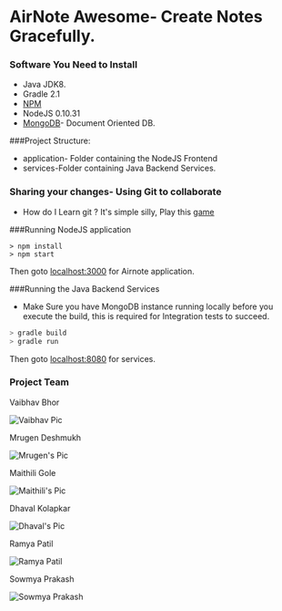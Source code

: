 # AirNote Awesome- Create Notes Gracefully.

### Software You Need to Install
* Java JDK8.
* Gradle 2.1
* [NPM](https://www.npmjs.org/)
* NodeJS 0.10.31
* [MongoDB](http://www.mongodb.org/downloads)- Document Oriented DB.

###Project Structure:

 * application- Folder containing the NodeJS Frontend 
 * services-Folder containing Java Backend Services.
 
### Sharing your changes- Using Git to collaborate
 * How do I Learn git ?
 It's simple silly, Play this [game](https://try.github.io/levels/1/challenges/1)

###Running NodeJS application

```shell
> npm install
> npm start
```
Then goto [localhost:3000](http://localhost:3000) for Airnote application.

###Running the Java Backend Services
* Make Sure you have MongoDB instance running locally before you execute the build, this is required for Integration tests to succeed.

```java
> gradle build
> gradle run
```
Then goto [localhost:8080](http://localhost:8080) for services.


### Project Team

Vaibhav Bhor 

![Vaibhav Pic](https://media.licdn.com/mpr/mpr/shrink_200_200/p/5/005/038/101/1af4df8.jpg)

Mrugen Deshmukh
 
![Mrugen's Pic](https://avatars2.githubusercontent.com/u/1036740?v=2&s=460=50x50)


Maithili Gole

![Maithili's Pic](https://avatars1.githubusercontent.com/u/8650420?v=2&s=460)

Dhaval Kolapkar

![Dhaval's Pic](https://avatars2.githubusercontent.com/u/8651950?v=2&s=460)

Ramya Patil

![Ramya Patil](https://avatars2.githubusercontent.com/u/8651852?v=2&s=460)

Sowmya Prakash

![Sowmya Prakash](https://avatars3.githubusercontent.com/u/8684050?v=2&s=460)